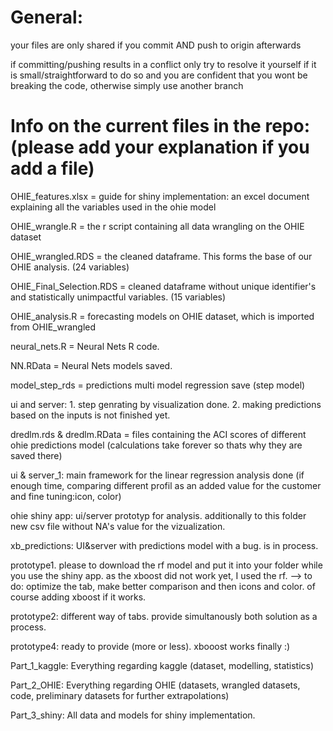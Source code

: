 # General:
your files are only shared if you commit AND push to origin afterwards
 
if committing/pushing results in a conflict only try to resolve it yourself if it is small/straightforward to do so and you are confident that you wont be breaking the code,
otherwise simply use another branch


# Info on the current files in the repo: (please add your explanation if you add a file)

OHIE_features.xlsx = guide for shiny implementation: an excel document explaining all the variables used in the ohie model

OHIE_wrangle.R = the r script containing all data wrangling on the OHIE dataset

OHIE_wrangled.RDS = the cleaned dataframe. This forms the base of our OHIE analysis. (24 variables)

OHIE_Final_Selection.RDS = cleaned dataframe without unique identifier's and statistically unimpactful variables. (15 variables)

OHIE_analysis.R = forecasting models on OHIE dataset, which is imported from OHIE_wrangled

neural_nets.R = Neural Nets R code.

NN.RData = Neural Nets models saved.

model_step_rds = predictions multi model regression save (step model)

ui and server: 1. step genrating by visualization done. 2. making predictions based on the inputs is not finished yet.

dredlm.rds & dredlm.RData = files containing the ACI scores of different ohie predictions model (calculations take forever so thats why they are saved there)

ui & server_1: main framework for the linear regression analysis done (if enough time, comparing different profil as an added value for the customer and fine tuning:icon, color)

ohie shiny app: ui/server prototyp for analysis. additionally to this folder new csv file without NA's value for the vizualization. 

xb_predictions: UI&server with predictions model with a bug. is in process.

prototype1. please to download the rf model and put it into your folder while you use the shiny app. as the xboost did not work yet, I used the rf. 
--> to do: optimize the tab, make better comparison and then icons and color. of course adding xboost if it works. 

prototype2: different way of tabs. provide simultanously both solution as a process. 

prototype4: ready to provide (more or less). xbooost works finally :)

Part_1_kaggle: Everything regarding kaggle (dataset, modelling, statistics)

Part_2_OHIE: Everything regarding OHIE (datasets, wrangled datasets, code, preliminary datasets for further extrapolations)

Part_3_shiny: All data and models for shiny implementation.
